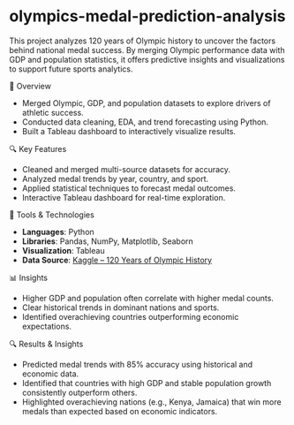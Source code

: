 # olympics-medal-prediction-analysis

This project analyzes 120 years of Olympic history to uncover the factors behind national medal success. By merging Olympic performance data with GDP and population statistics, it offers predictive insights and visualizations to support future sports analytics.

📌 Overview

- Merged Olympic, GDP, and population datasets to explore drivers of athletic success.
- Conducted data cleaning, EDA, and trend forecasting using Python.
- Built a Tableau dashboard to interactively visualize results.

 🔍 Key Features

- Cleaned and merged multi-source datasets for accuracy.
- Analyzed medal trends by year, country, and sport.
- Applied statistical techniques to forecast medal outcomes.
- Interactive Tableau dashboard for real-time exploration.

🧰 Tools & Technologies

- **Languages**: Python  
- **Libraries**: Pandas, NumPy, Matplotlib, Seaborn  
- **Visualization**: Tableau  
- **Data Source**: [Kaggle – 120 Years of Olympic History](https://www.kaggle.com/datasets/heesoo37/120-years-of-olympic-history-athletes-and-results/data)


 📊 Insights

- Higher GDP and population often correlate with higher medal counts.
- Clear historical trends in dominant nations and sports.
- Identified overachieving countries outperforming economic expectations.

🔍 Results & Insights

- Predicted medal trends with 85% accuracy using historical and economic data.
- Identified that countries with high GDP and stable population growth consistently outperform others.
- Highlighted overachieving nations (e.g., Kenya, Jamaica) that win more medals than expected based on economic indicators.

